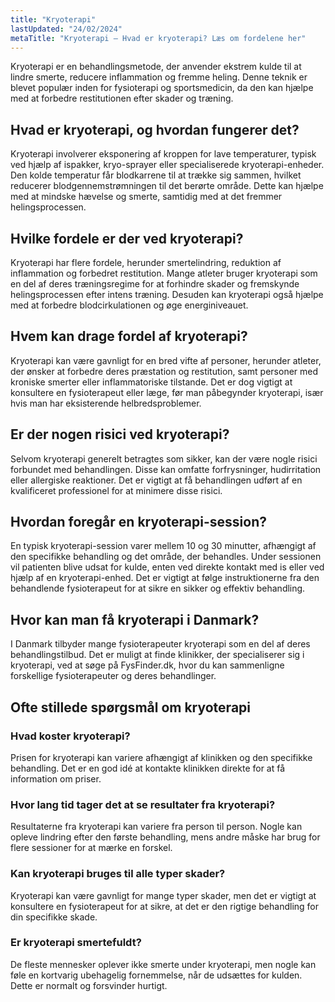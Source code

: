 ```yaml
---
title: "Kryoterapi"
lastUpdated: "24/02/2024"
metaTitle: "Kryoterapi – Hvad er kryoterapi? Læs om fordelene her"
---
```


Kryoterapi er en behandlingsmetode, der anvender ekstrem kulde til at lindre smerte, reducere inflammation og fremme heling. Denne teknik er blevet populær inden for fysioterapi og sportsmedicin, da den kan hjælpe med at forbedre restitutionen efter skader og træning.

## Hvad er kryoterapi, og hvordan fungerer det?

Kryoterapi involverer eksponering af kroppen for lave temperaturer, typisk ved hjælp af ispakker, kryo-sprayer eller specialiserede kryoterapi-enheder. Den kolde temperatur får blodkarrene til at trække sig sammen, hvilket reducerer blodgennemstrømningen til det berørte område. Dette kan hjælpe med at mindske hævelse og smerte, samtidig med at det fremmer helingsprocessen.

## Hvilke fordele er der ved kryoterapi?

Kryoterapi har flere fordele, herunder smertelindring, reduktion af inflammation og forbedret restitution. Mange atleter bruger kryoterapi som en del af deres træningsregime for at forhindre skader og fremskynde helingsprocessen efter intens træning. Desuden kan kryoterapi også hjælpe med at forbedre blodcirkulationen og øge energiniveauet.

## Hvem kan drage fordel af kryoterapi?

Kryoterapi kan være gavnligt for en bred vifte af personer, herunder atleter, der ønsker at forbedre deres præstation og restitution, samt personer med kroniske smerter eller inflammatoriske tilstande. Det er dog vigtigt at konsultere en fysioterapeut eller læge, før man påbegynder kryoterapi, især hvis man har eksisterende helbredsproblemer.

## Er der nogen risici ved kryoterapi?

Selvom kryoterapi generelt betragtes som sikker, kan der være nogle risici forbundet med behandlingen. Disse kan omfatte forfrysninger, hudirritation eller allergiske reaktioner. Det er vigtigt at få behandlingen udført af en kvalificeret professionel for at minimere disse risici.

## Hvordan foregår en kryoterapi-session?

En typisk kryoterapi-session varer mellem 10 og 30 minutter, afhængigt af den specifikke behandling og det område, der behandles. Under sessionen vil patienten blive udsat for kulde, enten ved direkte kontakt med is eller ved hjælp af en kryoterapi-enhed. Det er vigtigt at følge instruktionerne fra den behandlende fysioterapeut for at sikre en sikker og effektiv behandling.

## Hvor kan man få kryoterapi i Danmark?

I Danmark tilbyder mange fysioterapeuter kryoterapi som en del af deres behandlingstilbud. Det er muligt at finde klinikker, der specialiserer sig i kryoterapi, ved at søge på FysFinder.dk, hvor du kan sammenligne forskellige fysioterapeuter og deres behandlinger.

## Ofte stillede spørgsmål om kryoterapi

### Hvad koster kryoterapi?

Prisen for kryoterapi kan variere afhængigt af klinikken og den specifikke behandling. Det er en god idé at kontakte klinikken direkte for at få information om priser.

### Hvor lang tid tager det at se resultater fra kryoterapi?

Resultaterne fra kryoterapi kan variere fra person til person. Nogle kan opleve lindring efter den første behandling, mens andre måske har brug for flere sessioner for at mærke en forskel.

### Kan kryoterapi bruges til alle typer skader?

Kryoterapi kan være gavnligt for mange typer skader, men det er vigtigt at konsultere en fysioterapeut for at sikre, at det er den rigtige behandling for din specifikke skade.

### Er kryoterapi smertefuldt?

De fleste mennesker oplever ikke smerte under kryoterapi, men nogle kan føle en kortvarig ubehagelig fornemmelse, når de udsættes for kulden. Dette er normalt og forsvinder hurtigt.